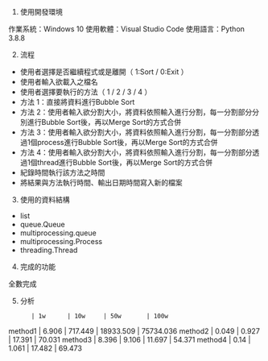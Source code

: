 1. 使用開發環境

作業系統：Windows 10
使用軟體：Visual Studio Code
使用語言：Python 3.8.8

2. 流程

- 使用者選擇是否繼續程式或是離開（ 1:Sort / 0:Exit ）
- 使用者輸入欲載入之檔名
- 使用者選擇要執行的方法（ 1 / 2 / 3 / 4 ）
- 方法 1：直接將資料進行Bubble Sort
- 方法 2：使用者輸入欲分割大小，將資料依照輸入進行分割，每一分割部分分別進行Bubble Sort後，再以Merge Sort的方式合併
- 方法 3：使用者輸入欲分割大小，將資料依照輸入進行分割，每一分割部分透過1個process進行Bubble Sort後，再以Merge Sort的方式合併
- 方法 4：使用者輸入欲分割大小，將資料依照輸入進行分割，每一分割部分透過1個thread進行Bubble Sort後，再以Merge Sort的方式合併
- 紀錄時間執行該方法之時間
- 將結果與方法執行時間、輸出日期時間寫入新的檔案

3. 使用的資料結構

- list
- queue.Queue
- multiprocessing.queue
- multiprocessing.Process
- threading.Thread

4. 完成的功能

全數完成

5. 分析

          | 1w      | 10w     | 50w       | 100w
method1	  | 6.906   | 717.449 |	18933.509 | 75734.036
method2	  | 0.049   | 0.927	  | 17.391    | 70.031
method3	  | 8.396   | 9.106	  | 11.697    | 54.371
method4   | 0.14    | 1.061   |	17.482    | 69.473


